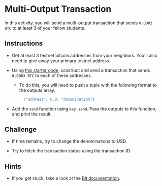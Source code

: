 # Multi-Output Transaction

In this activity, you will send a multi-output transaction that sends `0.0003 BTC`
to at least 3 of your fellow students.

## Instructions

* Get at least 3 testnet bitcoin addresses from your neighbors. You'll also need to give away your primary testnet address.

* Using [this starter code](Unsolved/multi-output-testnet-tx.py), construct and send a transaction that sends `0.0003 BTC` to each of these addresses.

  * To do this, you will need to push a tuple with the following format to the outputs array:

    ```python
      ("address", 0.0, "denomination")
    ```

* Add the `send` function using `key.send`. Pass the outputs to this function, and print the result.

## Challenge

* If time remains, try to change the denominations to USD.

* Try to fetch the transaction status using the transaction ID.

## Hints

* If you get stuck, take a look at the [Bit documentation](https://ofek.dev/bit/index.html).
